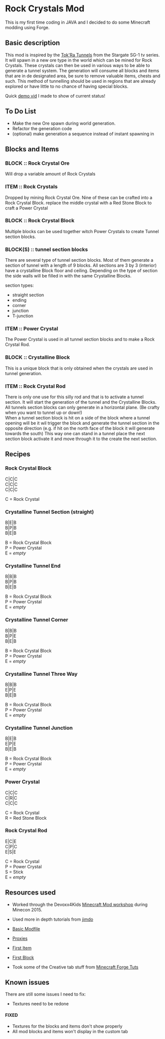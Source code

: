# Rock Crystals Mod
This is my first time coding in JAVA and I decided to do some Minecraft modding using Forge.

## Basic description
This mod is inspired by the [Tok'Ra Tunnels](http://stargate.wikia.com/wiki/Tok'ra_tunnel) from the Stargate SG-1 tv series.
It will spawn in a new ore type in the world which can be mined for Rock Crystals.
These crystals can then be used in various ways to be able to generate a tunnel system. The generation will consume all blocks and items that are in de designated area, be sure to remove valuable items, chests and such. This method of tunnelling should be used in regions that are already explored or have little to no chance of having special blocks.

Quick [demo vid](https://youtu.be/Ggz6RaoXq9g) I made to show of current status!

## To Do List
- Make the new Ore spawn during world generation.
- Refactor the generation code
- (optional) make generation a sequence instead of instant spawning in

## Blocks and Items

### BLOCK :: Rock Crystal Ore
Will drop a variable amount of Rock Crystals

### ITEM :: Rock Crystals
Dropped by mining Rock Crystal Ore. Nine of these can be crafted into a Rock Crystal Block. replace the middle crystal with a Red Stone Block to craft a Power Crystal

### BLOCK :: Rock Crystal Block
Multiple blocks can be used together witch Power Crystals to create Tunnel section blocks.

### BLOCK(S) :: tunnel section blocks
There are several type of tunnel section blocks. Most of them generate a section of tunnel with a length of 9 blocks. All sections are 3 by 3 (interior) have a crystalline Block floor and ceiling. Depending on the type of section the side walls will be filled in with the same Crystalline Blocks.  

section types:
- straight section
- ending
- corner
- junction
- T-junction

### ITEM :: Power Crystal
The Power Crystal is used in all tunnel section blocks and to make a Rock Crystal Rod.

### BLOCK :: Crystalline Block
This is a unique block that is only obtained when the crystals are used in tunnel generation.

### ITEM :: Rock Crystal Rod
There is only one use for this silly rod and that is to activate a tunnel section. It will start the generation of the tunnel and the Crystalline Blocks. All tunnels section blocks can only generate in a horizontal plane. (Be crafty when you want to tunnel up or down!)  
When a tunnel section block is hit on a side of the block where a tunnel opening will be it wil trigger the block and generate the tunnel section in the opposite direction (e.g. if hit on the north face of the block it will generate towards the south) This way one can stand in a tunnel place the next section block activate it and move through it to the create the next section.

## Recipes

### Rock Crystal Block
C|C|C  
C|C|C  
C|C|C  

C = Rock Crystal

### Crystalline Tunnel Section (straight)
B|E|B  
B|P|B  
B|E|B  

B = Rock Crystal Block  
P = Power Crystal  
E = *empty*  

### Crystalline Tunnel End
B|B|B  
B|P|B  
B|E|B  

B = Rock Crystal Block  
P = Power Crystal  
E = *empty*  

### Crystalline Tunnel Corner
B|B|B  
B|P|E  
B|E|B  

B = Rock Crystal Block  
P = Power Crystal  
E = *empty*  

### Crystalline Tunnel Three Way
B|B|B  
E|P|E  
B|E|B  

B = Rock Crystal Block  
P = Power Crystal  
E = *empty*  

### Crystalline Tunnel Junction
B|E|B  
E|P|E  
B|E|B  

B = Rock Crystal Block  
P = Power Crystal  
E = *empty*  

### Power Crystal
C|C|C  
C|R|C  
C|C|C  

C = Rock Crystal  
R = Red Stone Block

### Rock Crystal Rod
E|C|E  
C|P|C  
E|S|E  

C = Rock Crystal  
P = Power Crystal  
S = Stick  
E = *empty*

## Resources used

- Worked through the Devoxx4Kids [Minecraft Mod workshop](https://github.com/devoxx4kids/materials/tree/master/workshops/minecraft) during Minecon 2015.

- Used more in depth tutorials from [jimdo](http://bedrockminer.jimdo.com/modding-tutorials/basic-modding-1-8/)
 - [Basic Modfile](http://bedrockminer.jimdo.com/modding-tutorials/basic-modding-1-8/basic-modfile/)
 - [Proxies](http://bedrockminer.jimdo.com/modding-tutorials/basic-modding-1-8/proxies/)
 - [First Item](http://bedrockminer.jimdo.com/modding-tutorials/basic-modding-1-8/first-item/)
 - [First Block](http://bedrockminer.jimdo.com/modding-tutorials/basic-modding-1-8/first-block/)

- Took some of the Creative tab stuff from [Minecraft Forge Tuts](http://tutorials.darkhax.net/custom-creative-tabs.html)

## Known issues
There are still some issues I need to fix:
- Textures need to be redone

#### FIXED
- Textures for the blocks and items don't show properly
- All mod blocks and items won't display in the custom tab